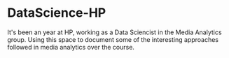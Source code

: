 # DataScience-HP

It's been an year at HP, working as a Data Sciencist in the Media Analytics group. Using this space to document some of the interesting approaches followed in media analytics over the course.

